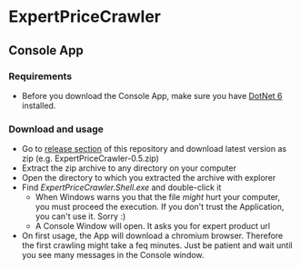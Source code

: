 # ExpertPriceCrawler

## Console App
### Requirements
- Before you download the Console App, make sure you have [DotNet 6](https://dotnet.microsoft.com/en-us/download) installed.

### Download and usage
- Go to [release section](https://github.com/awinnen/ExpertPriceCrawler/releases) of this repository and download latest version as zip (e.g. ExpertPriceCrawler-0.5.zip)
- Extract the zip archive to any directory on your computer
- Open the directory to which you extracted the archive with explorer
- Find _ExpertPriceCrawler.Shell.exe_ and double-click it
  - When Windows warns you that the file _might_ hurt your computer, you must proceed the execution. If you don't trust the Application, you can't use it. Sorry :)
  - A Console Window will open. It asks you for expert product url
- On first usage, the App will download a chromium browser. Therefore the first crawling might take a feq minutes. Just be patient and wait until you see many messages in the Console window.
